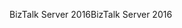 <span data-ttu-id="e71d1-101">BizTalk Server 2016</span><span class="sxs-lookup"><span data-stu-id="e71d1-101">BizTalk Server 2016</span></span>